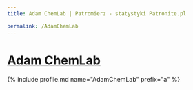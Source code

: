 ```yaml
---
title: Adam ChemLab | Patromierz - statystyki Patronite.pl

permalink: /AdamChemLab
---
```


# [Adam ChemLab](https://patronite.pl/AdamChemLab)

{% include profile.md name="AdamChemLab" prefix="a" %}

